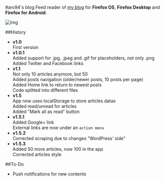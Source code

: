 #aro94's blog
Feed reader of [my blog](http://aro94.altervista.org) for __Firefox OS__, __Firefox Desktop__ and __Firefox for Android__.   
   
![img](http://i.imgur.com/q98kP4G.png)   

##History
- __v1.0__   
First version   
- __v1.0.1__   
Added support for .jpg, .jpeg and .gif for placeholders, not only .png   
Added Twitter and Facebook links   
- __v1.1__   
Not only 10 articles anymore, but 50   
Added posts navigation (older/newer posts, 10 posts per page)   
Added Home link to return to newest posts   
Code splitted into different files   
- __v1.5__   
App now uses localStorage to store articles datas   
Added read/unread for articles   
Added "Mark all as read" button   
- __v1.5.1__   
Added Google+ link   
External links are now under an `action menu`   
- __v1.5.2__   
Corrected scraping due to changes "WordPress' side"   
- __v1.5.3__   
Added 50 more articles, now 100 in the app   
Corrected articles style

##To-Do   
- Push notifications for new contents   
